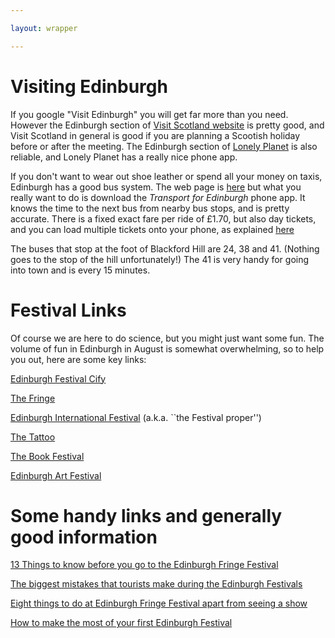 ```yaml
---

layout: wrapper

---
```


# Visiting Edinburgh

If you google "Visit Edinburgh" you will get far more than you need. However the Edinburgh section of [Visit Scotland website](https://www.visitscotland.com/destinations-maps/edinburgh-lothians/) is pretty good, and Visit Scotland in general is good if you are planning a Scootish holiday before or after the meeting. The Edinburgh section of  [Lonely Planet](https://www.lonelyplanet.com/scotland/edinburgh) is also reliable, and Lonely Planet has a really nice phone app.

If you don't want to wear out shoe leather or spend all your money on taxis, Edinburgh has a good bus system. The web page is [here](https://www.lothianbuses.com) but what you really want to do is download the *Transport for Edinburgh* phone app. It knows the time to the next bus from nearby bus stops, and is pretty accurate. There is a fixed exact fare per ride of £1.70, but also day tickets, and you can load multiple tickets onto your phone, as explained [here](https://www.lothianbuses.com/tickets/)

The buses that stop at the foot of Blackford Hill are 24, 38 and 41. (Nothing goes to the stop of the hill unfortunately!) The 41 is very handy for going into town and is every 15 minutes. 


# Festival Links

Of course we are here to do science, but you might just want some fun. The volume of fun in Edinburgh in August is somewhat overwhelming, so to help you out, here are some key links:

[Edinburgh Festival Cify](https://www.edinburghfestivalcity.com/)

[The Fringe](https://www.edfringe.com/)

[Edinburgh International Festival](https://www.eif.co.uk/) (a.k.a. ``the Festival proper'')

[The Tattoo](https://www.edintattoo.co.uk/)

[The Book Festival](https://www.edbookfest.co.uk/)

[Edinburgh Art Festival](https://www.edinburghartfestival.com/)


# Some handy links and generally good information 

[13 Things to know before you go to the Edinburgh Fringe Festival](https://www.st-christophers.co.uk/travel-tips/blogs/2017/13-things-to-know-before-you-go-to-edinburgh-fringe-festival)


[The biggest mistakes that tourists make during the Edinburgh Festivals](https://metro.co.uk/2017/07/29/the-biggest-mistakes-that-tourists-make-during-the-edinburgh-festivals-6809435/)

[Eight things to do at Edinburgh Fringe Festival apart from seeing a show](https://www.whatsonstage.com/edinburgh-theatre/news/9-things-to-do-at-the-edinburgh-fringe-festival_38396.html)

[How to make the most of your first Edinburgh Festival](https://www.emilyluxton.co.uk/uk/edinburgh-fringe-festival-tips)
